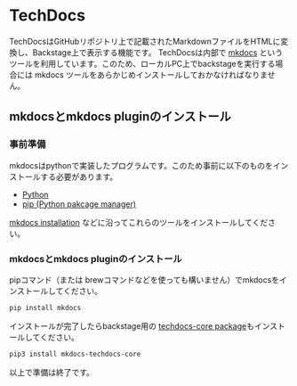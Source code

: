 # TechDocs

TechDocsはGitHubリポジトリ上で記載されたMarkdownファイルをHTMLに変換し、Backstage上で表示する機能です。
TechDocsは内部で [mkdocs](https://www.mkdocs.org/) というツールを利用しています。このため、ローカルPC上でbackstageを実行する場合には mkdocs ツールをあらかじめインストールしておかなければなりません。

## mkdocsとmkdocs pluginのインストール

### 事前準備

mkdocsはpythonで実装したプログラムです。このため事前に以下のものをインストールする必要があります。

- [Python](https://www.python.org/)
- [pip (Python pakcage manager)](https://pip.readthedocs.io/en/stable/installing/)

[mkdocs installation](https://www.mkdocs.org/user-guide/installation/) などに沿ってこれらのツールをインストールしてください。

### mkdocsとmkdocs pluginのインストール

pipコマンド（または brewコマンドなどを使っても構いません）でmkdocsをインストールしてください。

```bash
pip install mkdocs

```

インストールが完了したらbackstage用の [techdocs-core package](https://backstage.io/docs/features/techdocs/faqs/#what-is-the-mkdocs-techdocs-core-plugin)もインストールしてください。

```bash
pip3 install mkdocs-techdocs-core

```

以上で準備は終了です。
